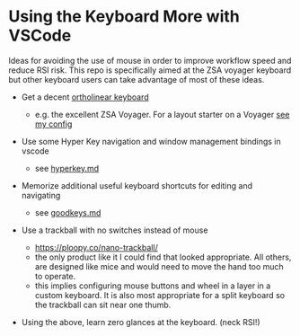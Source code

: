# Using the Keyboard More with VSCode

Ideas for avoiding the use of mouse in order to improve workflow speed and
reduce RSI risk. This repo is specifically aimed at the ZSA voyager keyboard
but other keyboard users can take advantage of most of these ideas.


- Get a decent
  [ortholinear keyboard](https://www.daskeyboard.com/blog/what-is-an-ortholinear-keyboard/)

  - e.g. the excellent ZSA Voyager. For a layout starter on a Voyager
    [see my config](https://configure.zsa.io/voyager/layouts/pDAzE/latest)

- Use some Hyper Key navigation and window management bindings in vscode
  - see [hyperkey.md](hyperkey.md)

- Memorize additional useful keyboard shortcuts for editing and navigating

  - see [goodkeys.md](goodkeys.md)

- Use a trackball with no switches instead of mouse

  - https://ploopy.co/nano-trackball/
  - the only product like it I could find that looked appropriate. All others,
    are designed like mice and would need to move the hand too much to operate.
  - this implies configuring mouse buttons and wheel in a layer in a custom
    keyboard. It is also most appropriate for a split keyboard so the trackball
    can sit near one thumb.

- Using the above, learn zero glances at the keyboard. (neck RSI!)
